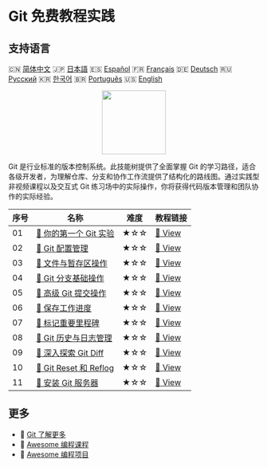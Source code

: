 # Git 免费教程实践

## 支持语言

🇨🇳 [简体中文](README_zh.md) 🇯🇵 [日本語](README_ja.md) 🇪🇸 [Español](README_es.md) 🇫🇷 [Français](README_fr.md) 🇩🇪 [Deutsch](README_de.md) 🇷🇺 [Русский](README_ru.md) 🇰🇷 [한국어](README_ko.md) 🇧🇷 [Português](README_pt.md) 🇺🇸 [English](README.md) 

<div align="center">
<img width="128px" src="https://file.labex.io/path/mlkFQS0wjouP.png">
</div>

Git 是行业标准的版本控制系统。此技能树提供了全面掌握 Git 的学习路径，适合各级开发者，为理解仓库、分支和协作工作流提供了结构化的路线图。通过实践型非视频课程以及交互式 Git 练习场中的实际操作，你将获得代码版本管理和团队协作的实际经验。

|   序号 | 名称                                                                                                | 难度   | 教程链接                                                                                |
|--------|-----------------------------------------------------------------------------------------------------|--------|-----------------------------------------------------------------------------------------|
|     01 | [📖 你的第一个 Git 实验](https://labex.io/zh/tutorials/git-your-first-git-lab-92739)                | ★☆☆    | [🔗 View](https://labex.io/zh/tutorials/git-your-first-git-lab-92739)                   |
|     02 | [📖 Git 配置管理](https://labex.io/zh/tutorials/git-git-config-management-385164)                   | ★☆☆    | [🔗 View](https://labex.io/zh/tutorials/git-git-config-management-385164)               |
|     03 | [📖 文件与暂存区操作](https://labex.io/zh/tutorials/git-working-with-files-and-staging-area-387457) | ★☆☆    | [🔗 View](https://labex.io/zh/tutorials/git-working-with-files-and-staging-area-387457) |
|     04 | [📖 Git 分支基础操作](https://labex.io/zh/tutorials/git-git-branch-basic-operations-385163)         | ★☆☆    | [🔗 View](https://labex.io/zh/tutorials/git-git-branch-basic-operations-385163)         |
|     05 | [📖 高级 Git 提交操作](https://labex.io/zh/tutorials/git-advanced-git-commit-operations-387471)     | ★☆☆    | [🔗 View](https://labex.io/zh/tutorials/git-advanced-git-commit-operations-387471)      |
|     06 | [📖 保存工作进度](https://labex.io/zh/tutorials/git-saving-work-in-progress-387492)                 | ★☆☆    | [🔗 View](https://labex.io/zh/tutorials/git-saving-work-in-progress-387492)             |
|     07 | [📖 标记重要里程碑](https://labex.io/zh/tutorials/git-marking-important-milestones-387493)          | ★☆☆    | [🔗 View](https://labex.io/zh/tutorials/git-marking-important-milestones-387493)        |
|     08 | [📖 Git 历史与日志管理](https://labex.io/zh/tutorials/git-git-history-and-log-management-387490)    | ★☆☆    | [🔗 View](https://labex.io/zh/tutorials/git-git-history-and-log-management-387490)      |
|     09 | [📖 深入探索 Git Diff](https://labex.io/zh/tutorials/git-git-diff-deep-dive-387489)                 | ★☆☆    | [🔗 View](https://labex.io/zh/tutorials/git-git-diff-deep-dive-387489)                  |
|     10 | [📖 Git Reset 和 Reflog](https://labex.io/zh/tutorials/git-git-reset-and-reflog-387491)             | ★☆☆    | [🔗 View](https://labex.io/zh/tutorials/git-git-reset-and-reflog-387491)                |
|     11 | [📖 安装 Git 服务器](https://labex.io/zh/tutorials/git-installing-a-git-server-299593)              | ★☆☆    | [🔗 View](https://labex.io/zh/tutorials/git-installing-a-git-server-299593)             |

## 更多

- 🔗 [Git 了解更多](https://labex.io/zh/skilltrees/git)
- 🔗 [Awesome 编程课程](https://github.com/labex-labs/awesome-programming-courses)
- 🔗 [Awesome 编程项目](https://github.com/labex-labs/awesome-programming-projects)


